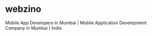 # webzino
Mobile App Developers In Mumbai |  Mobile Application Development Company in Mumbai |  India
